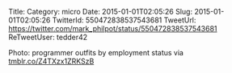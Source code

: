 Title: 
Category: micro
Date: 2015-01-01T02:05:26
Slug: 2015-01-01T02:05:26
TwitterId: 550472838537543681
TweetUrl: https://twitter.com/mark_philpot/status/550472838537543681
ReTweetUser: tedder42

<i class="fa fa-retweet" aria-hidden="true"></i> Photo: programmer outfits by employment status via [tmblr.co/Z4TXzx1ZRKSzB](http://tmblr.co/Z4TXzx1ZRKSzB)